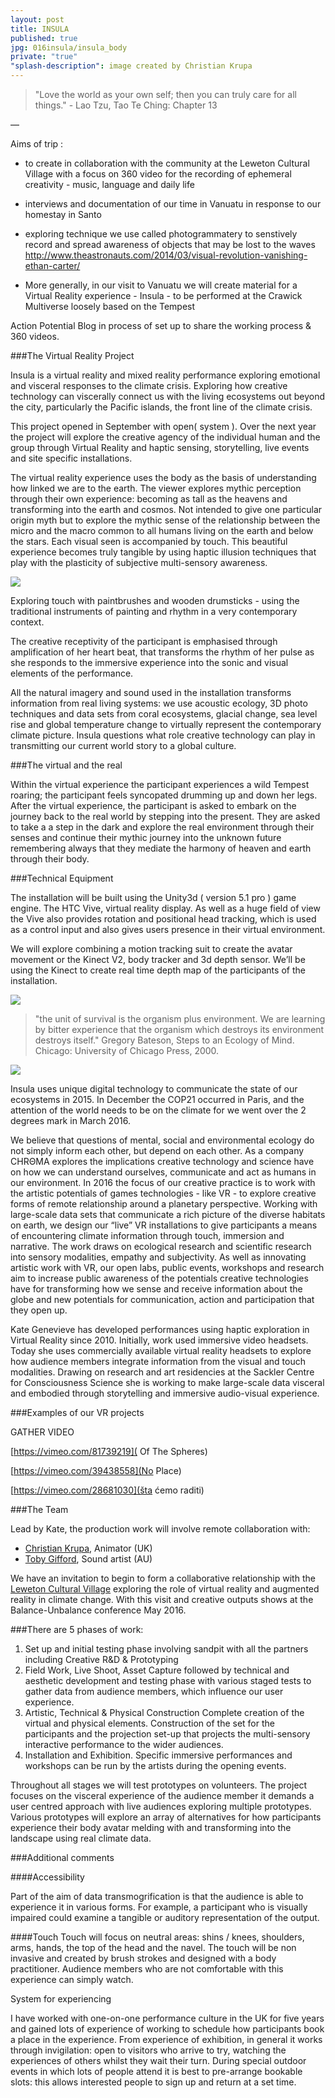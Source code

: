 ```yaml
---
layout: post
title: INSULA
published: true
jpg: 016insula/insula_body
private: "true"
"splash-description": image created by Christian Krupa
---
```




> "Love the world as your own self; then you can truly care for all things." - Lao Tzu, Tao Te Ching: Chapter 13

—


Aims of trip :

- to create in collaboration with the community at the Leweton Cultural Village with a focus on 360 video for the recording of ephemeral creativity - music, language and daily life 

- interviews and documentation of our time in Vanuatu in response to our homestay in Santo

- exploring technique we use called photogrammatery to senstively record and spread awareness of objects that may be lost to the waves http://www.theastronauts.com/2014/03/visual-revolution-vanishing-ethan-carter/

- More generally, in our visit to Vanuatu we will create material for a Virtual Reality experience - Insula - to be performed at the Crawick Multiverse loosely based on the Tempest

Action Potential Blog in process of set up to share the working process & 360 videos.

###The Virtual Reality Project

Insula is a virtual reality and mixed reality performance exploring emotional and visceral responses to the climate crisis. Exploring how creative technology can viscerally connect us with the living ecosystems out beyond the city, particularly the Pacific islands, the front line of the climate crisis.

This project opened in September with open( system ). Over the next year the project will explore the creative agency of the individual human and the group through Virtual Reality and haptic sensing, storytelling, live events and site specific installations.

The virtual reality experience uses the body as the basis of understanding how linked we are to the earth. The viewer explores mythic perception through their own experience: becoming as tall as the heavens and transforming into the earth and cosmos. Not intended to give one particular origin myth but to explore the mythic sense of the relationship between the micro and the macro common to all humans living on the earth and below the stars. Each visual seen is accompanied by touch.  This beautiful experience becomes truly tangible by using haptic illusion techniques that play with the plasticity of subjective multi-sensory awareness.

![](/assets/images/016insula/arm1.jpg)

Exploring touch with paintbrushes and wooden drumsticks - using the traditional instruments of painting and rhythm in a very contemporary context.

The creative receptivity of the participant is emphasised through amplification of her heart beat, that transforms the rhythm of her pulse as she responds to the immersive experience into the sonic and visual elements of the performance.

All the natural imagery and sound used in the installation transforms information from real living systems: we use acoustic ecology, 3D photo techniques and data sets from coral ecosystems, glacial change, sea level rise and global temperature change to virtually represent the contemporary climate picture.  Insula questions what role creative technology can play in transmitting our current world story to a global culture.


###The virtual and the real 

Within the virtual experience the participant experiences a wild Tempest roaring; the participant feels syncopated drumming up and down her legs. After the virtual experience, the participant is asked to embark on the journey back to the real world by stepping into the present. They are asked to take a a step in the dark and explore the real environment through their senses and continue their mythic journey into the unknown future remembering always that they mediate the harmony of heaven and earth through their body.


###Technical Equipment

The installation will be built using the Unity3d ( version 5.1 pro ) game engine.
The HTC Vive, virtual reality display. As well as a huge field of view the Vive also provides rotation and positional head tracking, which is used as a control input and also gives users presence in their virtual environment.

We will explore combining a motion tracking suit to create the avatar movement or the Kinect V2, body tracker and 3d depth sensor. We’ll be using the Kinect to create real time depth map of the participants of the installation.

![](/assets/images/016insula/island_sunset20201.jpg)

> "the unit of survival is the organism plus environment. We are learning by bitter experience that the organism which destroys its environment destroys itself." 
Gregory Bateson, Steps to an Ecology of Mind. Chicago: University of Chicago Press, 2000. 

![](/assets/images/016insula/santorini_is_the_sky.jpg)

Insula uses unique digital technology to communicate the state of our ecosystems in 2015. In December the COP21 occurred in Paris, and the attention of the world needs to be on the climate for we went over the 2 degrees mark in March 2016.

We believe that questions of mental, social and environmental ecology do not simply inform each other, but depend on each other. As a company <span class="chroma">CHRΘMA</span> explores the implications creative technology and science have on how we can understand ourselves, communicate and act as humans in our environment. In 2016 the focus of our creative practice is to work with the artistic potentials of games technologies - like VR - to explore creative forms of remote relationship around a planetary perspective.  Working with large-scale data sets that communicate a rich picture of the diverse habitats on earth, we design our “live” VR installations to give participants a means of encountering climate information through touch, immersion and narrative. The work draws on ecological research and scientific research into sensory modalities, empathy and subjectivity. As well as innovating artistic work with VR, our open labs, public events, workshops and research aim to increase public awareness of the potentials creative technologies have for transforming how we sense and receive information about the globe and new potentials for communication, action and participation that they open up.	

Kate Genevieve has developed performances using haptic exploration in Virtual Reality since 2010. Initially, work used immersive video headsets. Today she uses commercially available virtual reality headsets to explore how audience members integrate information from the visual and touch modalities. Drawing on research and art residencies at the Sackler Centre for Consciousness Science she is working to make large-scale data visceral and embodied through storytelling and immersive audio-visual experience.

###Examples of our VR projects

GATHER VIDEO

[https://vimeo.com/81739219]( Of The Spheres)

[https://vimeo.com/39438558](No Place)

[https://vimeo.com/28681030](šta ćemo raditi)

###The Team 

Lead by Kate, the production work will involve remote collaboration with:

*  [Christian Krupa](christiankrupa.net), Animator (UK) 
*  [Toby Gifford](https://experts.griffith.edu.au/academic/t.gifford), Sound artist  (AU)   

We have an invitation to begin to form a collaborative relationship with the [Leweton Cultural Village](http://leweton.weebly.com/) exploring the role of virtual reality and augmented reality in climate change.  With this visit and creative outputs shows at the Balance-Unbalance conference May 2016.


###There are 5 phases of work:
 			
1. Set up and initial testing phase involving sandpit with all the partners including Creative R&D & Prototyping
2. Field Work, Live Shoot, Asset Capture followed by technical and aesthetic development and testing phase with various staged tests to gather data from audience members, which influence our user experience.
3. Artistic, Technical & Physical Construction
Complete creation of the virtual and physical elements. Construction of the set for the participants and the projection set-up that projects the multi-sensory interactive performance to the wider audiences.
4. Installation and Exhibition. Specific immersive performances and workshops can be run by the artists during the opening events.

Throughout all stages we will test prototypes on volunteers. The project focuses on the visceral experience of the audience member it demands a user centred approach with live audiences exploring multiple prototypes. Various prototypes will explore an array of alternatives for how participants experience their body avatar melding with and transforming into the landscape using real climate data.

###Additional comments

####Accessibility 						
						
Part of the aim of data transmogrification is that the audience is able to experience it in various forms. For example, a participant who is visually impaired could examine a tangible or auditory representation of the output.


####Touch
Touch will focus on neutral areas: shins / knees, shoulders, arms, hands, the top of the head and the navel. The touch will be non invasive and created by brush strokes and designed with a body practitioner. Audience members who are not comfortable with this experience can simply watch.

System for experiencing 

I have worked with one-on-one performance culture in the UK for five years and gained lots of experience of working to schedule how participants book a place in the experience. From experience of exhibition, in general it works through invigilation: open to visitors who arrive to try, watching the experiences of others whilst they wait their turn. During special outdoor events in which lots of people attend it is best to pre-arrange bookable slots: this allows interested people to sign up and return at a set time.
